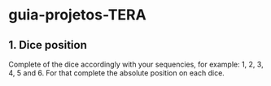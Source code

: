 # guia-projetos-TERA

## 1. Dice position

Complete of the dice accordingly with your sequencies, for example: 1, 2, 3, 4, 5 and 6. For that complete the absolute position on each dice.
